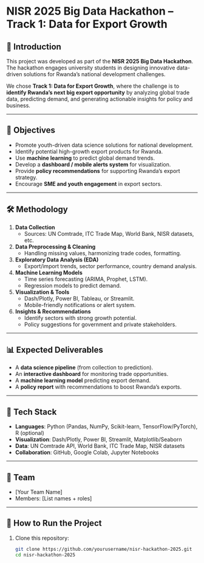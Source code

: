 # NISR 2025 Big Data Hackathon – Track 1: Data for Export Growth  

## 📌 Introduction  
This project was developed as part of the **NISR 2025 Big Data Hackathon**. The hackathon engages university students in designing innovative data-driven solutions for Rwanda’s national development challenges.  

We chose **Track 1: Data for Export Growth**, where the challenge is to **identify Rwanda’s next big export opportunity** by analyzing global trade data, predicting demand, and generating actionable insights for policy and business.  

---

## 🎯 Objectives  
- Promote youth-driven data science solutions for national development.  
- Identify potential high-growth export products for Rwanda.  
- Use **machine learning** to predict global demand trends.  
- Develop a **dashboard / mobile alerts system** for visualization.  
- Provide **policy recommendations** for supporting Rwanda’s export strategy.  
- Encourage **SME and youth engagement** in export sectors.  

---

## 🛠️ Methodology  
1. **Data Collection**  
   - Sources: UN Comtrade, ITC Trade Map, World Bank, NISR datasets, etc.  
2. **Data Preprocessing & Cleaning**  
   - Handling missing values, harmonizing trade codes, formatting.  
3. **Exploratory Data Analysis (EDA)**  
   - Export/import trends, sector performance, country demand analysis.  
4. **Machine Learning Models**  
   - Time series forecasting (ARIMA, Prophet, LSTM).  
   - Regression models to predict demand.  
5. **Visualization & Tools**  
   - Dash/Plotly, Power BI, Tableau, or Streamlit.  
   - Mobile-friendly notifications or alert system.  
6. **Insights & Recommendations**  
   - Identify sectors with strong growth potential.  
   - Policy suggestions for government and private stakeholders.  

---

## 📊 Expected Deliverables  
- A **data science pipeline** (from collection to prediction).  
- An **interactive dashboard** for monitoring trade opportunities.  
- A **machine learning model** predicting export demand.  
- A **policy report** with recommendations to boost Rwanda’s exports.  

---

## 🚀 Tech Stack  
- **Languages**: Python (Pandas, NumPy, Scikit-learn, TensorFlow/PyTorch), R (optional)  
- **Visualization**: Dash/Plotly, Power BI, Streamlit, Matplotlib/Seaborn  
- **Data**: UN Comtrade API, World Bank, ITC Trade Map, NISR datasets  
- **Collaboration**: GitHub, Google Colab, Jupyter Notebooks  

---

## 👥 Team  
- [Your Team Name]  
- Members: [List names + roles]  

---

## 📌 How to Run the Project  
1. Clone this repository:  
   ```bash
   git clone https://github.com/yourusername/nisr-hackathon-2025.git
   cd nisr-hackathon-2025
